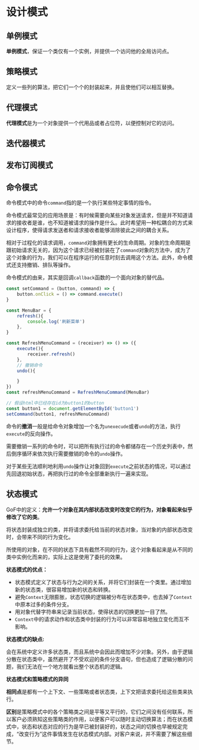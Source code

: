 # 设计模式

## 单例模式

**单例模式**，保证一个类仅有一个实例，并提供一个访问他的全局访问点。

## 策略模式

定义一些列的算法，把它们一个个的封装起来，并且使他们可以相互替换。

## 代理模式

**代理模式**是为一个对象提供一个代用品或者占位符，以便控制对它的访问。

## 迭代器模式

## 发布订阅模式

## 命令模式

命令模式中的命令`command`指的是一个执行某些特定事情的指令。

命令模式最常见的应用场景是：有时候需要向某些对象发送请求，但是并不知道请求的接收者是谁，也不知道被请求的操作是什么。此时希望用一种松耦合的方式来设计程序，使得请求发送者和请求接收者能够消除彼此之间的耦合关系。

相对于过程化的请求调用，`command`对象拥有更长的生命周期。对象的生命周期是跟初始请求无关的，因为这个请求已经被封装在了`command`对象的方法中，成为了这个对象的行为，我们可以在程序运行的任意时刻去调用这个方法。此外，命令模式还支持撤销、排队等操作。

命令模式的由来，其实是回调`callback`函数的一个面向对象的替代品。

```js
const setCommand = (button, command) => {
    button.onClick = () => command.execute()
}

const MenuBar = {
    refresh(){
        console.log('刷新菜单')
    },
}

const RefreshMenuCommand = (receiver) => () => ({
    execute(){
        receiver.refresh()
    },
    // 撤销命令
    undo(){

    }
})
const refreshMenuCommand = RefreshMenuCommand(MenuBar)

// 假设html中已经存在id为button1的button
const button1 = document.getElementById('button1')
setCommand(button1, refreshMenuCommand)
```

命令的**撤消**一般是给命令对象增加一个名为`unexecude`或者`undo`的方法，执行`execute`的反向操作。

需要撤销一系列的命令时，可以把所有执行过的命令都储存在一个历史列表中，然后倒序循环来依次执行需要撤销的命令的`undo`操作。

对于某些无法顺利地利用`undo`操作让对象回到`execute`之前状态的情况，可以通过先回退初始状态，再把执行过的命令全部重新执行一遍来实现。

## 状态模式

GoF中的定义：**允许一个对象在其内部状态改变时改变它的行为，对象看起来似乎修改了它的类**。

将状态封装成独立的类，并将请求委托给当前的状态对象，当对象的内部状态改变时，会带来不同的行为变化。

所使用的对象，在不同的状态下具有截然不同的行为，这个对象看起来是从不同的类中实例化而来的，实际上这是使用了委托的效果。

**状态模式的优点：**

* 状态模式定义了状态与行为之间的关系，并将它们封装在一个类里。通过增加新的状态类，很容易增加新的状态和转换。
* 避免`Context`无限膨胀，状态切换的逻辑被分布在状态类中，也去掉了`Context`中原本过多的条件分支。
* 用对象代替字符串来记录当前状态，使得状态的切换更加一目了然。
* `Context`中的请求动作和状态类中封装的行为可以非常容易地独立变化而互不影响。

**状态模式的缺点:**

会在系统中定义许多状态类，而且系统中会因此而增加不少对象。另外，由于逻辑分散在状态类中，虽然避开了不受欢迎的条件分支语句，但也造成了逻辑分散的问题，我们无法在一个地方就看出整个状态机的逻辑。

**状态模式和策略模式的异同**

**相同点**是都有一个上下文、一些策略或者状态类，上下文把请求委托给这些类来执行。

**区别**是策略模式中的各个策略类之间是平等又平行的，它们之间没有任何联系，所以客户必须熟知这些策略类的作用，以便客户可以随时主动切换算法；而在状态模式中，状态和状态对应的行为是早已被封装好的，状态之间的切换也早被规定完成，“改变行为”这件事情发生在状态模式内部。对客户来说，并不需要了解这些细节。